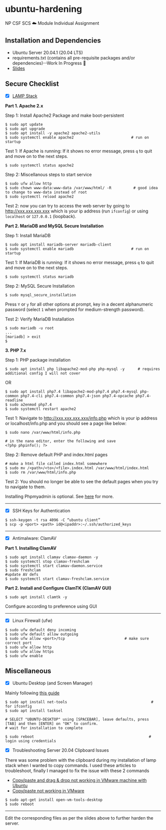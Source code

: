 # ubuntu-hardening
NP CSF SCS ☁️ Module Individual Assignment

## Installation and Dependencies
* Ubuntu Server 20.04.1 (20.04 LTS)
* requirements.txt (contains all pre-requisite packages and/or dependencies)--Work In Progress 🚧
* [Slides](https://docs.google.com/presentation/d/1L1b1AIIjt6Fb_5auAaVlQ-g5eTmZ9nfo9hBRdok8h78/edit?usp=sharing)

## Secure Checklist
- [x] [LAMP Stack](https://www.linuxbabe.com/ubuntu/install-lamp-stack-ubuntu-20-04-server-desktop)

**Part 1. Apache 2.x**

Step 1: Install Apache2 Package and make boot-persistent
```
$ sudo apt update
$ sudo apt upgrade
$ sudo apt install -y apache2 apache2-utils
$ sudo systemctl enable apache2                          # run on startup
```
Test 1: If Apache is running: If it shows no error message, press `q` to quit and move on to the next steps.

```
$ sudo systemctl status apache2
```

Step 2: Miscellanous steps to start service
```
$ sudo ufw allow http
$ sudo chown www-data:www-data /var/www/html/ -R          # good idea to change to www-data instead of root
$ sudo systemctl reload apache2
```
Test 2: now you can try to access the web server by going to http://xxx.xxx.xxx.xxx which is your ip address (run `ifconfig`) or using `localhost` or `127.0.0.1` (loopback).

[comment]: <> (To insert image)


**Part 2. MariaDB and MySQL Secure Installation**

Step 1: Install MariaDB
```
$ sudo apt install mariadb-server mariadb-client
$ sudo systemctl enable mariadb                          # run on startup
```
Test 1: If MariaDB is running: If it shows no error message, press `q` to quit and move on to the next steps.
```
$ sudo systemctl status mariadb                          
```

Step 2: MySQL Secure Installation
```
$ sudo mysql_secure_installation
```
Press `Y` or `y` for all other options at prompt, key in a decent alphanumeric password (select `1` when prompted for medium-strength password).

Test 2: Verify MariaDB Installation
```
$ sudo mariadb -u root
...
[mariadb] > exit
$ 
```
**3. PHP 7.x**

Step 1: PHP package installation
```
$ sudo apt install php libapache2-mod-php php-mysql -y      # requires additional config I will not cover
```
OR
```
$ sudo apt install php7.4 libapache2-mod-php7.4 php7.4-mysql php-common php7.4-cli php7.4-common php7.4-json php7.4-opcache php7.4-readline
$ sudo a2enmod php7.4
$ sudo systemctl restart apache2
```
Test 1: Navigate to http://xxx.xxx.xxx.xxx/info.php which is your ip address or localhost/info.php and you should see a page like below:

[comment]: <> (To insert image)
```
$ sudo nano /var/www/html/info.php

# in the nano editor, enter the following and save
<?php phpinfo(); ?>
```

Step 2: Remove default PHP and index.html pages
```
# make a html file called index.html somewhere
$ sudo mv /<path>/<to>/<file>.index.html /var/www/html/index.html
$ sudo rm /var/www/html/info.php
```
Test 2: You should no longer be able to see the default pages when you try to navigate to them.

Installing Phpmyadmin is optional. See [here](https://www.linuxbabe.com/ubuntu/install-phpmyadmin-apache-lamp-ubuntu-20-04) for more.

---

- [x] SSH Keys for Authentication
```
$ ssh-keygen -t rsa 4096 -C “ubuntu client”
$ scp -p <port> <path> id@<ipaddr>:~/.ssh/authorized_keys
```

---

- [x] Antimalware: ClamAV

**Part 1. Installing ClamAV**
```
$ sudo apt install clamav clamav-daemon -y
$ sudo systemctl stop clamav-freshclam
$ sudo systemctl start clamav-daemon.service
$ sudo freshclam                                                    #update AV defs
$ sudo systemctl start clamav-freshclam.service
```

**Part 2. Install and Configure ClamTK (ClamAV GUI)**
```
$ sudo apt install clamtk -y
```
Configure according to preference using GUI

---

- [x] Linux Firewall (ufw)
```
$ sudo ufw default deny incoming
$ sudo ufw default allow outgoing
$ sudo ufw allow <port>/tcp                           # make sure correct port
$ sudo ufw allow http
$ sudo ufw allow https
$ sudo ufw enable
```

## Miscellaneous 
- [x] Ubuntu Desktop (and Screen Manager)

Mainly following [this guide](https://www.digitalocean.com/community/tutorials/how-to-install-linux-apache-mysql-php-lamp-stack-ubuntu-18-04#step-4-%E2%80%94-setting-up-virtual-hosts-(recommended))
```
$ sudo apt install net-tools                                      # for ifconfig
$ sudo apt install tasksel

# SELECT "UBUNTU-DESKTOP" using [SPACEBAR], leave defaults, press [TAB] and then [ENTER] on "OK" to confirm.
# wait for installation to complete

$ sudo reboot                                                    # login using credentials

```
- [x] Troubleshooting Server 20.04 Clipboard Issues

There was some problem with the clipboard during my installation of lamp stack when I wanted to copy commands. I used these articles to troubleshoot, finally I managed to fix the issue with these 2 commands
* [Copy/paste and drag & drop not working in VMware machine with Ubuntu](https://askubuntu.com/questions/691585/copy-paste-and-dragdrop-not-working-in-vmware-machine-with-ubuntu) 
* [Copy/paste not working in VMware](https://askubuntu.com/questions/985924/copy-paste-not-working-in-vmware/994361)

```
$ sudo apt-get install open-vm-tools-desktop
$ sudo reboot
```
---

Edit the corresponding files as per the slides above to further harden the server.





